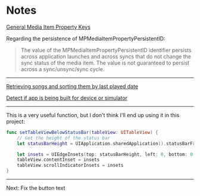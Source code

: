 # Notes

[General Media Item Property Keys](https://developer.apple.com/library/prerelease/ios/documentation/MediaPlayer/Reference/MPMediaItem_ClassReference/index.html#//apple_ref/doc/constant_group/General_Media_Item_Property_Keys)

Regarding the persistence of MPMediaItemPropertyPersistentID:

> The value of the MPMediaItemPropertyPersistentID identifier persists across application launches and across syncs that do not change the sync status of the media item. The value is not guaranteed to persist across a sync/unsync/sync cycle.

---

[Retrieving songs and sorting them by last played date](http://stackoverflow.com/questions/14651641/retreive-list-of-songs-ordered-by-last-play-time-in-ios)

[Detect if app is being built for device or simulator](http://stackoverflow.com/questions/24869481/detect-if-app-is-being-built-for-device-or-simulator-in-swift)

---

This is a very useful function, but I don't think I'll end up using it in this project:

```swift
func setTableViewBelowStatusBar(tableView: UITableView) {
    // Get the height of the status bar
    let statusBarHeight = UIApplication.sharedApplication().statusBarFrame.height

    let insets = UIEdgeInsets(top: statusBarHeight, left: 0, bottom: 0, right: 0)
    tableView.contentInset = insets
    tableView.scrollIndicatorInsets = insets
}
```

---

Next: Fix the button text
